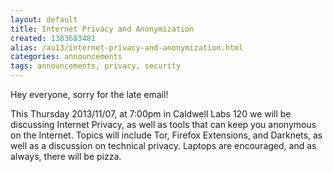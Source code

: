```yaml
---
layout: default
title: Internet Privacy and Anonymization
created: 1383683481
alias: /au13/internet-privacy-and-anonymization.html
categories: announcements
tags: announcements, privacy, security
---
```

Hey everyone, sorry for the late email!

This Thursday 2013/11/07, at 7:00pm in Caldwell Labs 120 we will be discussing Internet Privacy, as well as tools that can keep you anonymous on the Internet. Topics will include Tor, Firefox Extensions, and Darknets, as well as a discussion on technical privacy.
Laptops are encouraged, and as always, there will be pizza.
